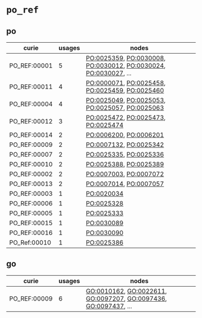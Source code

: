 # `po_ref`

## po

| curie        |   usages | nodes                                                                                                                                                                                                                                                                                            |
|--------------|----------|--------------------------------------------------------------------------------------------------------------------------------------------------------------------------------------------------------------------------------------------------------------------------------------------------|
| PO_REF:00001 |        5 | [PO:0025359](http://purl.obolibrary.org/obo/PO_0025359), [PO:0030008](http://purl.obolibrary.org/obo/PO_0030008), [PO:0030012](http://purl.obolibrary.org/obo/PO_0030012), [PO:0030024](http://purl.obolibrary.org/obo/PO_0030024), [PO:0030027](http://purl.obolibrary.org/obo/PO_0030027), ... |
| PO_REF:00011 |        4 | [PO:0000071](http://purl.obolibrary.org/obo/PO_0000071), [PO:0025458](http://purl.obolibrary.org/obo/PO_0025458), [PO:0025459](http://purl.obolibrary.org/obo/PO_0025459), [PO:0025460](http://purl.obolibrary.org/obo/PO_0025460)                                                               |
| PO_REF:00004 |        4 | [PO:0025049](http://purl.obolibrary.org/obo/PO_0025049), [PO:0025053](http://purl.obolibrary.org/obo/PO_0025053), [PO:0025057](http://purl.obolibrary.org/obo/PO_0025057), [PO:0025063](http://purl.obolibrary.org/obo/PO_0025063)                                                               |
| PO_REF:00012 |        3 | [PO:0025472](http://purl.obolibrary.org/obo/PO_0025472), [PO:0025473](http://purl.obolibrary.org/obo/PO_0025473), [PO:0025474](http://purl.obolibrary.org/obo/PO_0025474)                                                                                                                        |
| PO_REF:00014 |        2 | [PO:0006200](http://purl.obolibrary.org/obo/PO_0006200), [PO:0006201](http://purl.obolibrary.org/obo/PO_0006201)                                                                                                                                                                                 |
| PO_REF:00009 |        2 | [PO:0007132](http://purl.obolibrary.org/obo/PO_0007132), [PO:0025342](http://purl.obolibrary.org/obo/PO_0025342)                                                                                                                                                                                 |
| PO_REF:00007 |        2 | [PO:0025335](http://purl.obolibrary.org/obo/PO_0025335), [PO:0025336](http://purl.obolibrary.org/obo/PO_0025336)                                                                                                                                                                                 |
| PO_REF:00010 |        2 | [PO:0025388](http://purl.obolibrary.org/obo/PO_0025388), [PO:0025389](http://purl.obolibrary.org/obo/PO_0025389)                                                                                                                                                                                 |
| PO_REF:00002 |        2 | [PO:0007003](http://purl.obolibrary.org/obo/PO_0007003), [PO:0007072](http://purl.obolibrary.org/obo/PO_0007072)                                                                                                                                                                                 |
| PO_REF:00013 |        2 | [PO:0007014](http://purl.obolibrary.org/obo/PO_0007014), [PO:0007057](http://purl.obolibrary.org/obo/PO_0007057)                                                                                                                                                                                 |
| PO_REF:00003 |        1 | [PO:0020034](http://purl.obolibrary.org/obo/PO_0020034)                                                                                                                                                                                                                                          |
| PO_REF:00006 |        1 | [PO:0025328](http://purl.obolibrary.org/obo/PO_0025328)                                                                                                                                                                                                                                          |
| PO_REF:00005 |        1 | [PO:0025333](http://purl.obolibrary.org/obo/PO_0025333)                                                                                                                                                                                                                                          |
| PO_REF:00015 |        1 | [PO:0030089](http://purl.obolibrary.org/obo/PO_0030089)                                                                                                                                                                                                                                          |
| PO_REF:00016 |        1 | [PO:0030090](http://purl.obolibrary.org/obo/PO_0030090)                                                                                                                                                                                                                                          |
| PO_Ref:00010 |        1 | [PO:0025386](http://purl.obolibrary.org/obo/PO_0025386)                                                                                                                                                                                                                                          |

## go

| curie        |   usages | nodes                                                                                                                                                                                                                                                                                            |
|--------------|----------|--------------------------------------------------------------------------------------------------------------------------------------------------------------------------------------------------------------------------------------------------------------------------------------------------|
| PO_REF:00009 |        6 | [GO:0010162](http://purl.obolibrary.org/obo/GO_0010162), [GO:0022611](http://purl.obolibrary.org/obo/GO_0022611), [GO:0097207](http://purl.obolibrary.org/obo/GO_0097207), [GO:0097436](http://purl.obolibrary.org/obo/GO_0097436), [GO:0097437](http://purl.obolibrary.org/obo/GO_0097437), ... |

